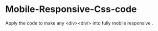 # Mobile-Responsive-Css-code
Apply the code to make any &lt;div>&lt;div/> into fully mobile responsive .
